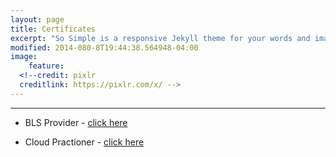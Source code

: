 ```yaml
---
layout: page
title: Certificates
excerpt: "So Simple is a responsive Jekyll theme for your words and images."
modified: 2014-080-8T19:44:38.564948-04:00
image:
    feature:
  <!--credit: pixlr
  creditlink: https://pixlr.com/x/ -->
---
```


<!--Looking for a simple, responsive, theme for your Jekyll powered blog? Well look no further. Here be **So Simple Theme**, the follow up to [**Minimal Mistakes**](http://mmistakes.github.io/minimal-mistakes) --- by designer slash illustrator [Michael Rose](http://mademistakes.com).-->

<hr/>

* BLS Provider - [click here](https://ecards.heart.org/api/relay/v1/ecard/getfullpdf?eCardUId=515C9474-6CDB-4371-B037-23C7BBC98E1E)

* Cloud Practioner - [click here](https://docs.google.com/document/d/1IR1DIFQxpcR198lnLcZXcEIS5EyM3gbsOCs3L8yjZWg/edit?usp=sharing)
